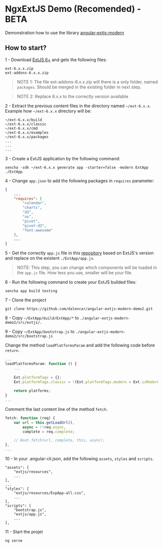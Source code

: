 # NgxExtJS Demo (Recomended) - BETA

Demonstration how to use the library [angular-extjs-modern](https://www.npmjs.com/package/@dalencar/angular-extjs-modern)

## How to start?


1 - Download [ExtJS 6+](https://www.sencha.com/products/evaluate/) and gets the following files:

    ext-6.x.x.zip 
    ext-addons-6.x.x.zip

> NOTE 1: The file ext-addons-6.x.x.zip will there is a only folder, named `packages`. Should be merged in the existing folder in next step.

> NOTE 2: Replace 6.x.x to the correctly version available
    
2 - Extract the previous content files in the directory named `~/ext-6.x.x`. Example how `~/ext-6.x.x` directory will be:  

```  
~/ext-6.x.x/build
~/ext-6.x.x/classic
~/ext-6.x.x/cmd
~/ext-6.x.x/examples
~/ext-6.x.x/packages
...
...
...
```

3 - Create a ExtJS application by the following command:

	sencha -sdk ~/ext-6.x.x generate app -starter=false -modern ExtApp ./ExtApp

4 - Change `app.json` to add the following packages in `requires` parameter:

```json
{
    ...
    "requires": [
        "calendar",
        "charts",
        "d3",
        "ux",
        "pivot",
        "pivot-d3",
        "font-awesome"
    ],
    ...
}
``` 

5 - Get the correctly `app.js` file in this [repository](https://github.com/dalencar/angular-extjs-creator/tree/master/misc) based on ExtJS's version and replace on the existent `./ExtApp/app.js`.

> NOTE: This step, you can change which components will be loaded in the `app.js` file. How less you use, smaller will be your file.

6 - Run the following command to create your ExtJS builded files:

    sencha app build testing

7 - Clone the project

    git clone https://github.com/dalencar/angular-extjs-modern-demo2.git

8 - Copy `~/ExtApp/build/ExtApp/*` to `./angular-extjs-modern-demo2/src/extjs/.` 
    
9 - Copy `~/ExtApp/bootstrap.js` to `./angular-extjs-modern-demo2/src/bootstrap.js`

Change the method `loadPlatformsParam` and add the following code before `return`.

```js
...
loadPlatformsParam: function () {
    ...
    
    Ext.platformTags = {};
    Ext.platformTags.classic = !(Ext.platformTags.modern = Ext.isModern = true);
    
    return platforms; 
}
... 
```

Comment the last content line of the method `fetch`.

```js
fetch: function (req) {
    var url = this.getLoadUrl(),
        async = !!req.async,
        complete = req.complete;

    // Boot.fetch(url, complete, this, async);
},
...
```
    
10 - In your .angular-cli.json, add the following `assets`, `styles` and `scripts`.

```
"assets": [
    "extjs/resources",
    ...
],
...
"styles": [
    "extjs/resources/ExpApp-all.css",
    ...
],
"scripts": [
    "bootstrap.js",
    "extjs/app.js",
    ...
],
```

11 - Start the projet

    ng serve 
